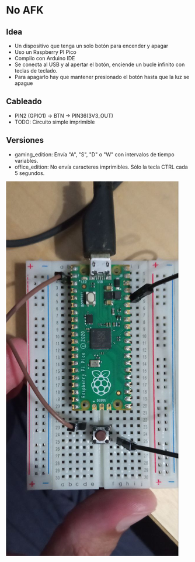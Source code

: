 # No AFK

## Idea
* Un dispositivo que tenga un solo botón para encender y apagar
* Uso un Raspberry PI Pico
* Compilo con Arduino IDE
* Se conecta al USB y al apertar el botón, enciende un bucle infinito con teclas de teclado.
* Para apagarlo hay que mantener presionado el botón hasta que la luz se apague

## Cableado
- PIN2 (GPIO1) -> BTN -> PIN36(3V3_OUT)
- TODO: Circuito simple imprimible

## Versiones
- gaming_edition: Envía "A", "S", "D" o "W" con intervalos de tiempo variables.
- office_edition: No envía caracteres imprimibles. Sólo la tecla CTRL cada 5 segundos.

![foto](../assets/rpiPico_1btn.jpg)

